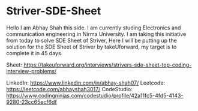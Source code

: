 # Striver-SDE-Sheet
Hello I am Abhay Shah this side. I am currently studing Electronics and communication engineering in Nirma University. I am taking this initiative from today to solve SDE Sheet of Striver, Here I will be putting up the solution for the SDE Sheet of Striver by takeUforward, my target is to complete it in 45 days.

Sheet: https://takeuforward.org/interviews/strivers-sde-sheet-top-coding-interview-problems/

LinkedIn: https://www.linkedin.com/in/abhay-shah07/
Leetcode: https://leetcode.com/abhayshah3017/
CodeStudio: https://www.codingninjas.com/codestudio/profile/42a11fc5-4fd5-4143-9280-23cc65ecf6df
